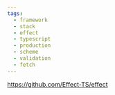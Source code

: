```yaml
---
tags:
  - framework
  - stack
  - effect
  - typescript
  - production
  - scheme
  - validation
  - fetch
---
```

https://github.com/Effect-TS/effect
